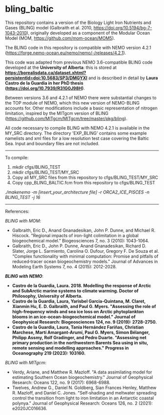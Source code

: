 # bling_baltic

This repository contains a version of the Biology Light Iron Nutrients and Gases (BLING) model (Galbraith et al. 2010, https://doi.org/10.5194/bg-7-1043-2010), originally developed as a component of the Modular Ocean Model (MOM, https://github.com/mom-ocean/MOM5). 

The BLING code in this repository is compatible with NEMO version 4.2.1 (https://forge.nemo-ocean.eu/nemo/nemo/-/releases/4.2.1).

This code was adapted from previous NEMO 3.6-compatible BLING code developed at the **University of Alberta**: this is stored at **https://borealisdata.ca/dataset.xhtml?persistentId=doi:10.5683/SP3/DMGYXI** and is described in detail by **Laura Castro de la Guardia in her PhD thesis (https://doi.org/10.7939/R31G0J98H)**. 

Between versions 3.6 and 4.2.1 of NEMO there were substantial changes to the TOP module of NEMO, which this new version of NEMO-BLING accounts for.  Other modifications include a basic representation of nitrogen limitation, inspired by the MITgcm version of BLING (https://github.com/MITgcm/MITgcm/tree/master/pkg/bling).

All code necessary to compile BLING with NEMO 4.2.1 is available in the MY_SRC directory.  The directory 'EXP_BLING' contains some example namelists and xml files for a low resolution test case covering the Baltic Sea.  Input and boundary files are not included.

-------------------------------------

To compile:

1) mkdir cfgs/BLING_TEST
2) mkdir cfgs/BLING_TEST/MY_SRC
3) Copy all MY_SRC files from this repository to cfgs/BLING_TEST/MY_SRC
4) Copy cpp_BLING_BALTIC.fcm from this repository to cfgs/BLING_TEST

*./makenemo -m [insert_your_architecture file] -r ORCA2_ICE_PISCES -n BLING_TEST -j 16*

-------------------------------------

References:

*BLING with MOM*:
  - Galbraith, Eric D., Anand Gnanadesikan, John P. Dunne, and Michael R. Hiscock. "Regional impacts of iron-light colimitation in a global biogeochemical model." Biogeosciences 7, no. 3 (2010): 1043-1064.
  - Galbraith, Eric D., John P. Dunne, Anand Gnanadesikan, Richard D. Slater, Jorge L. Sarmiento, Carolina O. Dufour, Gregory F. De Souza et al. "Complex functionality with minimal computation: Promise and pitfalls of reduced‐tracer ocean biogeochemistry models." Journal of Advances in Modeling Earth Systems 7, no. 4 (2015): 2012-2028.

***BLING with NEMO***:
  - **Castro de la Guardia, Laura. 2018. Modelling the response of Arctic and SubArctic marine systems to climate warming. Doctor of Philosophy, University of Alberta.**
  - **Castro de la Guardia, Laura, Yarisbel Garcia‐Quintana, M. Claret, Xianmin Hu, E. D. Galbraith, and Paul G. Myers. "Assessing the role of high‐frequency winds and sea ice loss on Arctic phytoplankton blooms in an ice‐ocean‐biogeochemical model." Journal of Geophysical Research: Biogeosciences 124, no. 9 (2019): 2728-2750.**
  - **Castro de la Guardia, Laura, Tania Hernández Fariñas, Christian Marchese, Martí Amargant-Arumí, Paul G. Myers, Simon Bélanger, Philipp Assmy, Rolf Gradinger, and Pedro Duarte. "Assessing net primary production in the northwestern Barents Sea using in situ, remote sensing and modelling approaches." Progress in Oceanography 219 (2023): 103160.**

*BLING with MITgcm*:
  - Verdy, Ariane, and Matthew R. Mazloff. "A data assimilating model for estimating Southern Ocean biogeochemistry." Journal of Geophysical Research: Oceans 122, no. 9 (2017): 6968-6988.
  - Twelves, Andrew G., Daniel N. Goldberg, Sian Frances Henley, Matthew R. Mazloff, and Daniel C. Jones. "Self‐shading and meltwater spreading control the transition from light to iron limitation in an Antarctic coastal polynya." Journal of Geophysical Research: Oceans 126, no. 2 (2021): e2020JC016636.
